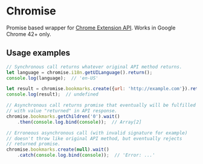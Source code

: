 # Chromise

Promise based wrapper for [Chrome Extension API](https://developer.chrome.com/extensions/api_index).
Works in Google Chrome 42+ only.

## Usage examples
~~~js
// Synchronous call returns whatever original API method returns.
let language = chromise.i18n.getUILanguage().return();
console.log(language);  // 'en-US'

let result = chromise.bookmarks.create({url: 'http://example.com'}).return();
console.log(result);  // undefined

// Asynchronous call returns promise that eventually will be fulfilled
// with value "returned" in API response.
chromise.bookmarks.getChildren('0').wait()
    .then(console.log.bind(console));  // Array[2]

// Erroneous asynchronous call (with invalid signature for example)
// doesn't throw like original API method, but eventually rejects
// returned promise.
chromise.bookmarks.create(null).wait()
    .catch(console.log.bind(console));  // 'Error: ...'
~~~
